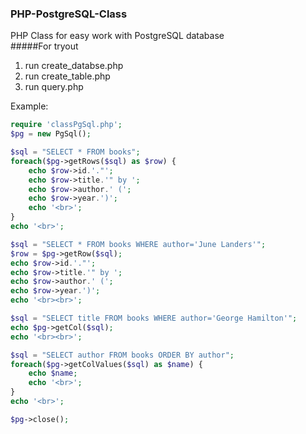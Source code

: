 ### PHP-PostgreSQL-Class
PHP Class for easy work with PostgreSQL database<br>
#####For tryout
1. run create_databse.php
2. run create_table.php
3. run query.php

Example:<br>

```php
require 'classPgSql.php';
$pg = new PgSql();

$sql = "SELECT * FROM books";
foreach($pg->getRows($sql) as $row) {
    echo $row->id.'."';
    echo $row->title.'" by ';
    echo $row->author.' (';
    echo $row->year.')';
    echo '<br>';
}
echo '<br>';

$sql = "SELECT * FROM books WHERE author='June Landers'";
$row = $pg->getRow($sql);
echo $row->id.'."';
echo $row->title.'" by ';
echo $row->author.' (';
echo $row->year.')';
echo '<br><br>';

$sql = "SELECT title FROM books WHERE author='George Hamilton'";
echo $pg->getCol($sql);
echo '<br><br>';

$sql = "SELECT author FROM books ORDER BY author";
foreach($pg->getColValues($sql) as $name) {
    echo $name;
    echo '<br>';
}
echo '<br>';

$pg->close();
```
